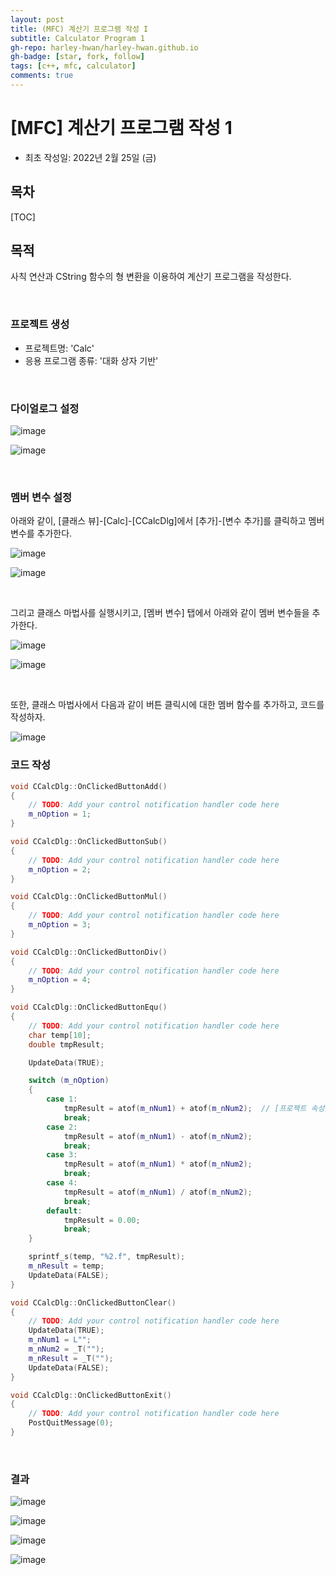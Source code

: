 ```yaml
---
layout: post
title: (MFC) 계산기 프로그램 작성 I
subtitle: Calculator Program 1
gh-repo: harley-hwan/harley-hwan.github.io
gh-badge: [star, fork, follow]
tags: [c++, mfc, calculator]
comments: true
---
```


# [MFC] 계산기 프로그램 작성 1

- 최초 작성일: 2022년 2월 25일 (금)

## 목차

[TOC]

## 목적

사칙 연산과 CString 함수의 형 변환을 이용하여 계산기 프로그램을 작성한다.

<br/>

### 프로젝트 생성

- 프로젝트명: 'Calc'
- 응용 프로그램 종류: '대화 상자 기반'

<br/>

### 다이얼로그 설정

![image](https://user-images.githubusercontent.com/68185569/155664654-42f13675-ba60-43c9-85fb-e1b83736c382.png)

![image](https://user-images.githubusercontent.com/68185569/155662132-e66c92ef-b872-40d1-b331-f030b3adf08f.png)



<br/>

### 멤버 변수 설정

아래와 같이, [클래스 뷰]-[Calc]-[CCalcDlg]에서 [추가]-[변수 추가]를 클릭하고 멤버 변수를 추가한다.

![image](https://user-images.githubusercontent.com/68185569/155664966-14d69c18-c8d6-4585-8bcf-6b460bfb7c4c.png)

![image](https://user-images.githubusercontent.com/68185569/155661411-b0448ed6-4362-4ef8-970e-88725296171f.png)

<br/>

그리고 클래스 마법사를 실행시키고, [멤버 변수] 탭에서 아래와 같이 멤버 변수들을 추가한다.

![image](https://user-images.githubusercontent.com/68185569/155665510-b5e2f007-5740-40c7-8cb0-09071c0ea4da.png)

![image](https://user-images.githubusercontent.com/68185569/155665778-d5f6aecb-7570-4e30-8364-d2b8f917500d.png)

<br/>

또한, 클래스 마법사에서 다음과 같이 버튼 클릭시에 대한 멤버 함수를 추가하고, 코드를 작성하자.

![image](https://user-images.githubusercontent.com/68185569/155672210-78256d1b-ae21-42ff-be38-c2364cc41119.png)


### 코드 작성

```c++
void CCalcDlg::OnClickedButtonAdd()
{
	// TODO: Add your control notification handler code here
	m_nOption = 1;
}

void CCalcDlg::OnClickedButtonSub()
{
	// TODO: Add your control notification handler code here
	m_nOption = 2;
}

void CCalcDlg::OnClickedButtonMul()
{
	// TODO: Add your control notification handler code here
	m_nOption = 3;
}

void CCalcDlg::OnClickedButtonDiv()
{
	// TODO: Add your control notification handler code here
	m_nOption = 4;
}

void CCalcDlg::OnClickedButtonEqu()
{
	// TODO: Add your control notification handler code here
	char temp[10];
	double tmpResult;

	UpdateData(TRUE);

	switch (m_nOption)
	{
		case 1:
			tmpResult = atof(m_nNum1) + atof(m_nNum2);	// [프로젝트 속성]-[구성 속성]-[고급]-[문자 집합]-[멀티바이트 문자 집합 사용] 안하면 에러뜸.
			break;
		case 2:
			tmpResult = atof(m_nNum1) - atof(m_nNum2);
			break;
		case 3:
			tmpResult = atof(m_nNum1) * atof(m_nNum2);
			break;
		case 4:
			tmpResult = atof(m_nNum1) / atof(m_nNum2);
			break;
		default:
			tmpResult = 0.00;
			break;
	}

	sprintf_s(temp, "%2.f", tmpResult);
	m_nResult = temp;
	UpdateData(FALSE);
}

void CCalcDlg::OnClickedButtonClear()
{
	// TODO: Add your control notification handler code here
	UpdateData(TRUE);
	m_nNum1 = L"";
	m_nNum2 = _T("");
	m_nResult = _T("");
	UpdateData(FALSE);
}

void CCalcDlg::OnClickedButtonExit()
{
	// TODO: Add your control notification handler code here
	PostQuitMessage(0);
}
```

<br/>

### 결과

![image](https://user-images.githubusercontent.com/68185569/155672509-8ce8846c-ae0f-4521-b013-d7484b451a61.png)

![image](https://user-images.githubusercontent.com/68185569/155672643-a0175b9d-d417-4310-94e0-7377f42b3c9a.png)

![image](https://user-images.githubusercontent.com/68185569/155672597-34f8314c-ad8f-4bd1-a03f-7481b61f39b4.png)

![image](https://user-images.githubusercontent.com/68185569/155672740-f8732fec-68c4-46d1-88bb-3a9bb31ac747.png)






